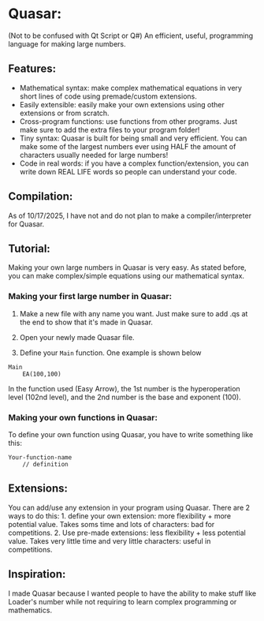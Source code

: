 # Quasar:
(Not to be confused with Qt Script or Q#) An efficient, useful, programming language for making large numbers.

## Features:
- Mathematical syntax: make complex mathematical equations in very short lines of code using premade/custom extensions.
- Easily extensible: easily make your own extensions using other extensions or from scratch.
- Cross-program functions: use functions from other programs. Just make sure to add the extra files to your program folder!
- Tiny syntax: Quasar is built for being small and very efficient. You can make some of the largest numbers ever using HALF the amount of characters usually needed for large numbers!
- Code in real words: if you have a complex function/extension, you can write down REAL LIFE words so people can understand your code.

## Compilation:
As of 10/17/2025, I have not and do not plan to make a compiler/interpreter for Quasar.

## Tutorial:
Making your own large numbers in Quasar is very easy. As stated before, you can make complex/simple equations using our mathematical syntax.

### Making your first large number in Quasar:
1. Make a new file with any name you want. Just make sure to add .qs at the end to show that it's made in Quasar.

2. Open your newly made Quasar file.

3. Define your `Main` function. One example is shown below

```
Main
    EA(100,100)
```
In the function used (Easy Arrow), the 1st number is the hyperoperation level (102nd level), and the 2nd number is the base and exponent (100).

### Making your own functions in Quasar:
To define your own function using Quasar, you have to write something like this:
```
Your-function-name
    // definition
```

## Extensions:
You can add/use any extension in your program using Quasar. There are 2 ways to do this: 1. define your own extension: more flexibility + more potential value. Takes soms time and lots of characters: bad for competitions. 2. Use pre-made extensions: less flexibility + less potential value. Takes very little time and very little characters: useful in competitions.

## Inspiration:
I made Quasar because I wanted people to have the ability to make stuff like Loader's number while not requiring to learn complex programming or mathematics.
